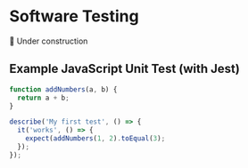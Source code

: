 # Software Testing

🚧 Under construction

## Example JavaScript Unit Test (with Jest)

```JavaScript
function addNumbers(a, b) {
  return a + b;
}

describe('My first test', () => {
  it('works', () => {
    expect(addNumbers(1, 2).toEqual(3);
  });
});
```
